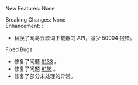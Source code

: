 New Features: None

Breaking Changes: None  
Enhancement:  : 

- 替换了网易云歌词下载器的 API，减少 50004 报错。

Fixed Bugs:  

- 修复了问题 [#133](https://github.com/real-zony/ZonyLrcToolsX/issues/133) 。
- 修复了问题 [#118](https://github.com/real-zony/ZonyLrcToolsX/issues/118) 。
- 修复了部分未处理的异常。